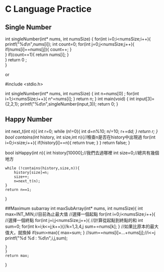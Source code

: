 # C Language Practice
## Single Number

int singleNumber(int* nums, int numsSize)
{
    for(int i=0;i<numsSize;i++){
        printf("%d\n",nums[i]);
        int count=0;
        for(int j=0;j<numsSize;j++){
            if(nums[i]==nums[j]){
                count++;
            }   
            }
            if(count==1){
                return nums[i];
        }           
    }
    return 0 ;    
}


or 


#include <stdio.h>

int singleNumber(int* nums, int numsSize)
{
    int n=nums[0] ;
    for(int i=1;i<numsSize;i++){
      n^=nums[i];
    }
  return n;
}
int main(void) {
  int input[3]={2,2,1};
  printf("%d\n",singleNumber(input,3));
  return 0;
}


## Happy Number

int next_t(int n){
    int r=0;
    while (n!=0){
        int d=n%10;
        n/=10;
        r+=d*d;
    }
    return r;
}
bool contains(int* history, int size,int n){//檢查n是否在history中出現過
    for(int i=0;i<size;i++){
        if(history[i]==n){
            return true;
    }
    }
    return false;
}

bool isHappy(int n){
    int history[10000];//我們去過哪裡
    int size=0;//總共有幾個地方
    
    while (!contains(history,size,n)){
        history[size]=n;
        size++;
        n=next_t(n);
    }
    return n==1;
}




##Maximum subarray
int maxSubArray(int* nums, int numsSize){
    int max=INT_MIN;//目前為止最大值
    //選擇一個起點
    for(int i=0;i<numsSize;i++){
        //選擇一個終點
        for(int j=i;j<numsSize;j++){
            //計算從起點到終點的和
            int sum=0;
            for(int k=i;k<=j;k++){//k=1,3,4,j
                sum+=nums[k];
            }
            //如果比原本的最大值大，就換掉
            if(sum>max){
                max=sum;
            }
            //sum==nums[i]+...+nums[j];//i<=j
    printf("%d %d : %d\n",i,j,sum);
        
    }
    }
    return max;
}
